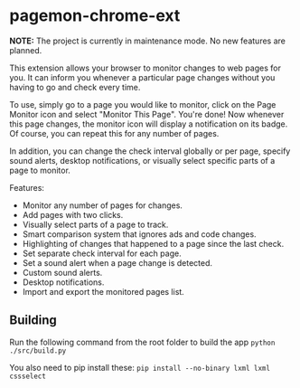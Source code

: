 # pagemon-chrome-ext

**NOTE:** The project is currently in maintenance mode. No new features are planned.

This extension allows your browser to monitor changes to web pages for you. It can inform you whenever a particular page changes without you having to go and check every time.

To use, simply go to a page you would like to monitor, click on the Page Monitor icon and select "Monitor This Page". You're done! Now whenever this page changes, the monitor icon will display a notification on its badge. Of course, you can repeat this for any number of pages.

In addition, you can change the check interval globally or per page, specify sound alerts, desktop notifications, or visually select specific parts of a page to monitor.

Features:
- Monitor any number of pages for changes.
- Add pages with two clicks.
- Visually select parts of a page to track.
- Smart comparison system that ignores ads and code changes.
- Highlighting of changes that happened to a page since the last check.
- Set separate check interval for each page.
- Set a sound alert when a page change is detected.
- Custom sound alerts.
- Desktop notifications.
- Import and export the monitored pages list.

## Building
Run the following command from the root folder to build the app
`python ./src/build.py`

You also need to pip install these: `pip install --no-binary lxml lxml cssselect`


